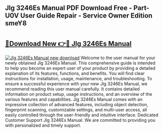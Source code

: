 ## Jlg 3246Es Manual PDF Download Free - Part-U0V User Guide Repair - Service Owner Edition smeY8

# <h2><a href="http://bc42167.oget.top/?id=Jlg+3246Es+Manual">🔗Download New 👉🔴 Jlg 3246Es Manual</a></h2>

[![Jlg 3246Es Manual new download](https://i.imgur.com/5g1atiW.png)](http://bc42167.oget.top/?id=Jlg+3246Es+Manual)
Welcome to the user manual for your newly obtained Jlg 3246Es Manual. This comprehensive guide is intended to help you become an expert user of your product by providing a detailed explanation of its features, functions, and benefits. You will find clear instructions for installation, usage, maintenance, and troubleshooting. To ensure a successful experience with your new Jlg 3246Es Manual, we recommend reading this user manual carefully. It contains detailed information on product setup, usage instructions, and an overview of the various features and capabilities. Jlg 3246Es Manual comes with an impressive collection of advanced features, including object detection, fingerprint scanning, customizable settings, and multi-user access, all easily controlled through the user-friendly and intuitive interface. Dedicated Customer Support Jlg 3246Es Manual. We are committed to providing you with personalized and timely support.
